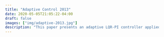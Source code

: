 ```yaml
---
title: "Adaptive Control 2013"
date: 2020-05-05T21:05:22-04:00
draft: false
images: ["img/adaptive-2013.jpg"]
description: "This paper presents an adaptive LQR-PI controller applied to a six-degree-of-freedom hypersonic vehicle model. Command tracking and stability are improved over a baseline controller when subject to uncertainties in control effectiveness, center of gravity location, and aerodynamic coefficients."
---
```


<body onload="javascript:window.location.href='../research/adaptive-2013.pdf';">
